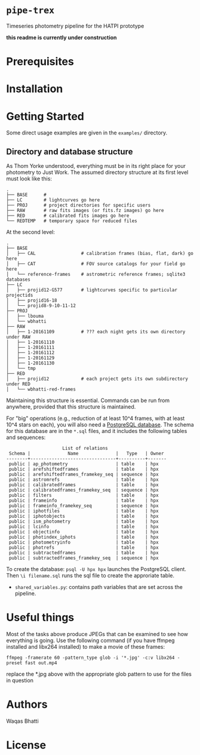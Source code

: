 # `pipe-trex`
Timeseries photometry pipeline for the HATPI prototype

**this readme is currently under construction**

# Prerequisites

# Installation

# Getting Started

Some direct usage examples are given in the `examples/` directory.

## Directory and database structure

As Thom Yorke understood, everything must be in its right place for your
photometry to Just Work. The assumed directory structure at its first level
must look like this:

```
.
├── BASE      # 
├── LC        # lightcurves go here
├── PROJ      # project directories for specific users
├── RAW       # raw fits images (or fits.fz images) go here
├── RED       # calibrated fits images go here
└── REDTEMP   # temporary space for reduced files
```

At the second level:

```
.
├── BASE
│   ├── CAL                 # calibration frames (bias, flat, dark) go here
│   ├── CAT                 # FOV source catalogs for your field go here
│   └── reference-frames    # astrometric reference frames; sqlite3 databases
├── LC
│   ├── projid12-G577       # lightcurves specific to particular projectids
│   ├── projid16-18
│   └── projid8-9-10-11-12
├── PROJ
│   ├── lbouma
│   └── wbhatti
├── RAW
│   ├── 1-20161109          # ??? each night gets its own directory under RAW
│   ├── 1-20161110
│   ├── 1-20161111
│   ├── 1-20161112
│   ├── 1-20161129
│   ├── 1-20161130
│   └── tmp
├── RED
│   ├── projid12            # each project gets its own subdirectory under RED
│   └── wbhatti-red-frames
```

Maintaining this structure is essential. Commands can be run from anywhere,
provided that this structure is maintained.

For "big" operations (e.g., reduction of at least 10^4 frames, with at least
10^4 stars on each), you will also need a [PostgreSQL
database](https://www.postgresql.org/files/documentation/pdf/10/postgresql-10-US.pdf).
The schema for this database are in the `*.sql` files, and it includes the
following tables and sequences:

```
                     List of relations
 Schema |              Name              |   Type   | Owner 
--------+--------------------------------+----------+-------
 public | ap_photometry                  | table    | hpx
 public | arefshiftedframes              | table    | hpx
 public | arefshiftedframes_framekey_seq | sequence | hpx
 public | astromrefs                     | table    | hpx
 public | calibratedframes               | table    | hpx
 public | calibratedframes_framekey_seq  | sequence | hpx
 public | filters                        | table    | hpx
 public | frameinfo                      | table    | hpx
 public | frameinfo_framekey_seq         | sequence | hpx
 public | iphotfiles                     | table    | hpx
 public | iphotobjects                   | table    | hpx
 public | ism_photometry                 | table    | hpx
 public | lcinfo                         | table    | hpx
 public | objectinfo                     | table    | hpx
 public | photindex_iphots               | table    | hpx
 public | photometryinfo                 | table    | hpx
 public | photrefs                       | table    | hpx
 public | subtractedframes               | table    | hpx
 public | subtractedframes_framekey_seq  | sequence | hpx
```

To create the database: `psql -U hpx hpx` launches the PostgreSQL client.
Then `\i filename.sql` runs the sql file to create the approriate table.


* `shared_variables.py`: contains path variables that are set across the
  pipeline.

# Useful things

Most of the tasks above produce JPEGs that can be examined to see how
everything is going. Use the following command (if you have ffmpeg installed
and libx264 installed) to make a movie of these frames:

`ffmpeg -framerate 60 -pattern_type glob -i '*.jpg' -c:v libx264 -preset fast out.mp4`

replace the \*.jpg above with the appropriate glob pattern to use for the files
in question


# Authors

Waqas Bhatti

# License
